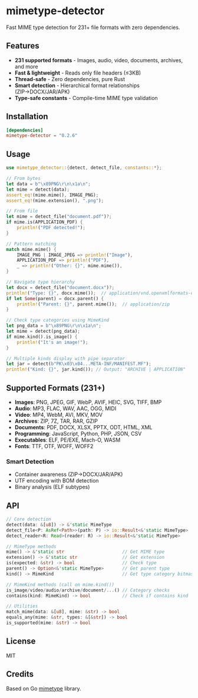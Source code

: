 # mimetype-detector

Fast MIME type detection for 231+ file formats with zero dependencies.

## Features

- **231 supported formats** - Images, audio, video, documents, archives, and more
- **Fast & lightweight** - Reads only file headers (≤3KB)
- **Thread-safe** - Zero dependencies, pure Rust
- **Smart detection** - Hierarchical format relationships (ZIP→DOCX/JAR/APK)
- **Type-safe constants** - Compile-time MIME type validation

## Installation

```toml
[dependencies]
mimetype-detector = "0.2.6"
```

## Usage

```rust
use mimetype_detector::{detect, detect_file, constants::*};

// From bytes
let data = b"\x89PNG\r\n\x1a\n";
let mime = detect(data);
assert_eq!(mime.mime(), IMAGE_PNG);
assert_eq!(mime.extension(), ".png");

// From file
let mime = detect_file("document.pdf")?;
if mime.is(APPLICATION_PDF) {
    println!("PDF detected!");
}

// Pattern matching
match mime.mime() {
    IMAGE_PNG | IMAGE_JPEG => println!("Image"),
    APPLICATION_PDF => println!("PDF"),
    _ => println!("Other: {}", mime.mime()),
}

// Navigate type hierarchy
let docx = detect_file("document.docx")?;
println!("Type: {}", docx.mime());  // application/vnd.openxmlformats-officedocument.wordprocessingml.document
if let Some(parent) = docx.parent() {
    println!("Parent: {}", parent.mime());  // application/zip
}

// Check type categories using MimeKind
let png_data = b"\x89PNG\r\n\x1a\n";
let mime = detect(png_data);
if mime.kind().is_image() {
    println!("It's an image!");
}

// Multiple kinds display with pipe separator
let jar = detect(b"PK\x03\x04...META-INF/MANIFEST.MF");
println!("Kind: {}", jar.kind()); // Output: "ARCHIVE | APPLICATION"
```

## Supported Formats (231+)

- **Images**: PNG, JPEG, GIF, WebP, AVIF, HEIC, SVG, TIFF, BMP
- **Audio**: MP3, FLAC, WAV, AAC, OGG, MIDI
- **Video**: MP4, WebM, AVI, MKV, MOV
- **Archives**: ZIP, 7Z, TAR, RAR, GZIP
- **Documents**: PDF, DOCX, XLSX, PPTX, ODT, HTML, XML
- **Programming**: JavaScript, Python, PHP, JSON, CSV
- **Executables**: ELF, PE/EXE, Mach-O, WASM
- **Fonts**: TTF, OTF, WOFF, WOFF2

### Smart Detection

- Container awareness (ZIP→DOCX/JAR/APK)
- UTF encoding with BOM detection
- Binary analysis (ELF subtypes)

## API

```rust
// Core detection
detect(data: &[u8]) -> &'static MimeType
detect_file<P: AsRef<Path>>(path: P) -> io::Result<&'static MimeType>
detect_reader<R: Read>(reader: R) -> io::Result<&'static MimeType>

// MimeType methods
mime() -> &'static str                      // Get MIME type
extension() -> &'static str                 // Get extension
is(expected: &str) -> bool                  // Check type
parent() -> Option<&'static MimeType>       // Get parent type
kind() -> MimeKind                          // Get type category bitmask

// MimeKind methods (call on mime.kind())
is_image/video/audio/archive/document/...() // Category checks
contains(kind: MimeKind) -> bool            // Check if contains kind

// Utilities
match_mime(data: &[u8], mime: &str) -> bool
equals_any(mime: &str, types: &[&str]) -> bool
is_supported(mime: &str) -> bool
```

## License

MIT

## Credits

Based on Go [mimetype](https://github.com/gabriel-vasile/mimetype) library.
